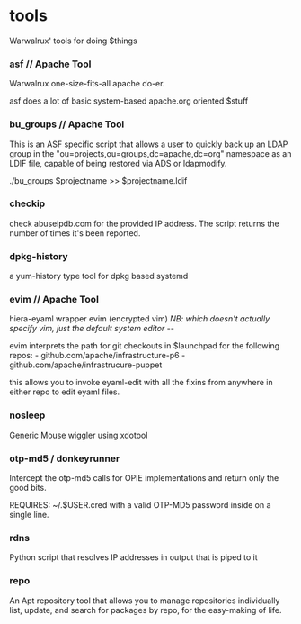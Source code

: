 # tools
Warwalrux' tools for doing $things

### asf // Apache Tool
Warwalrux one-size-fits-all apache do-er.

asf does a lot of basic system-based apache.org oriented $stuff


### bu_groups // Apache Tool
This is an ASF specific script that allows a user to quickly back up
an LDAP group in the "ou=projects,ou=groups,dc=apache,dc=org" namespace
as an LDIF file, capable of being restored via ADS or ldapmodify.

./bu_groups $projectname >> $projectname.ldif


### checkip
check abuseipdb.com for the provided IP address.
The script returns the number of times it's been reported.


### dpkg-history
a yum-history type tool for dpkg based systemd

### evim  // Apache Tool
hiera-eyaml wrapper evim (encrypted vim) 
*NB: which doesn't _actually_ specify vim, just the default system editor --*

evim interprets the path for git checkouts in $launchpad for the following repos:
	- github.com/apache/infrastructure-p6
	- github.com/apache/infrastrucure-puppet

this allows you to invoke eyaml-edit with all the fixins from anywhere in either repo
to edit eyaml files.

### nosleep
Generic Mouse wiggler using xdotool

### otp-md5 / donkeyrunner
Intercept the otp-md5 calls for OPIE implementations and return only the good
bits.

REQUIRES: ~/.$USER.cred with a valid OTP-MD5 password inside on a single line.

### rdns
Python script that resolves IP addresses in output that is piped to it

### repo
An Apt repository tool that allows you to manage repositories individually
list, update, and search for packages by repo, for the easy-making of life.

